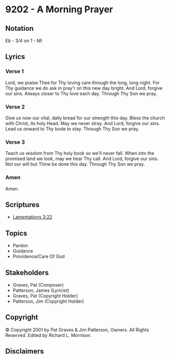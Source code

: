 # 9202 - A Morning Prayer

## Notation

Eb - 3/4 on 1 - MI

## Lyrics

### Verse 1

Lord, we praise Thee for Thy loving care through the long, long night. For Thy guidance we do ask in pray'r on this new day bright. And Lord, forgive our sins. Always closer to Thy love each day. Through Thy Son we pray.

### Verse 2

Give us now our vital, daily bread for our strength this day. Bless the church with Christ, its holy Head. May we never stray. And Lord, forgive our sins. Lead us onward to Thy bode to stay. Through Thy Son we pray.

### Verse 3

Teach us wisdom from Thy holy book so we'll never fall. When into the promised land we look, may we hear Thy call. And Lord, forgive our sins. Not our will but Thine be done this day. Through Thy Son we pray.

### Amen

Amen.


## Scriptures

- [Lamentations 3:22](https://www.biblegateway.com/passage/?search=Lamentations%203%3A22)

## Topics

- Pardon
- Guidance
- Providence/Care Of God

## Stakeholders

- Graves, Pat (Composer)
- Patterson, James (Lyricist)
- Graves, Pat (Copyright Holder)
- Patterson, Jim (Copyright Holder)

## Copyright

© Copyright 2001 by Pat Graves & Jim Patterson, Owners. All Rights Reserved. Edited by Richard L. Morrison.


## Disclaimers


